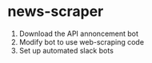 # news-scraper

1. Download the API annoncement bot 
2. Modify bot to use web-scraping code 
3. Set up automated slack bots 